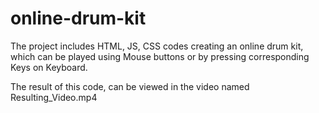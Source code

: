 # online-drum-kit
The project includes HTML, JS, CSS codes creating an online drum kit, which can be played using Mouse buttons or by pressing corresponding Keys on Keyboard.

The result of this code, can be viewed in the video named Resulting_Video.mp4
